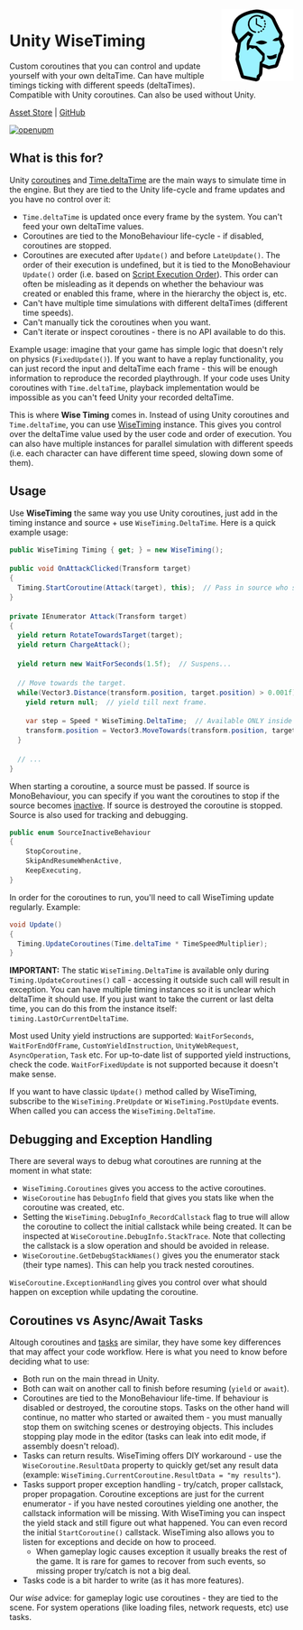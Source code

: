 <img src="https://github.com/NibbleByte/UnityWiseTiming/raw/master/Docs/Logo.png" width="128" align="right">

# Unity WiseTiming
Custom coroutines that you can control and update yourself with your own deltaTime. Can have multiple timings ticking with different speeds (deltaTimes).
Compatible with Unity coroutines. Can also be used without Unity.

[Asset Store](https://u3d.as/3ciG) | [GitHub](https://github.com/NibbleByte/UnityWiseTiming)

[![openupm](https://img.shields.io/npm/v/devlocker.timing.wisetiming?label=openupm&registry_uri=https://package.openupm.com)](https://openupm.com/packages/devlocker.timing.wisetiming/)

## What is this for?
Unity [coroutines](https://docs.unity3d.com/Manual/Coroutines.html) and [Time.deltaTime](https://docs.unity3d.com/ScriptReference/Time-deltaTime.html) are the main ways to simulate time in the engine. But they are tied to the Unity life-cycle and frame updates and you have no control over it:
* `Time.deltaTime` is updated once every frame by the system. You can't feed your own deltaTime values.
* Coroutines are tied to the MonoBehaviour life-cycle - if disabled, coroutines are stopped.
* Coroutines are executed after `Update()` and before `LateUpdate()`. The order of their execution is undefined, but it is tied to the MonoBehaviour `Update()` order (i.e. based on [Script Execution Order](https://docs.unity3d.com/Manual/class-MonoManager.html)). This order can often be misleading as it depends on whether the behaviour was created or enabled this frame, where in the hierarchy the object is, etc.
* Can't have multiple time simulations with different deltaTimes (different time speeds).
* Can't manually tick the coroutines when you want.
* Can't iterate or inspect coroutines - there is no API available to do this.

Example usage: imagine that your game has simple logic that doesn't rely on physics (`FixedUpdate()`). If you want to have a replay functionality, you can just record the input and deltaTime each frame - this will be enough information to reproduce the recorded playthrough. If your code uses Unity coroutines with `Time.deltaTime`, playback implementation would be impossible as you can't feed Unity your recorded deltaTime.

This is where **Wise Timing** comes in. Instead of using Unity coroutines and `Time.deltaTime`, you can use [WiseTiming](Assets/DevLocker/Timing/WiseTiming/WiseTiming.cs) instance. This gives you control over the deltaTime value used by the user code and order of execution. You can also have multiple instances for parallel simulation with different speeds (i.e. each character can have different time speed, slowing down some of them).

## Usage
Use **WiseTiming** the same way you use Unity coroutines, just add in the timing instance and source + use `WiseTiming.DeltaTime`. Here is a quick example usage:
```C#
public WiseTiming Timing { get; } = new WiseTiming();

public void OnAttackClicked(Transform target)
{
  Timing.StartCoroutine(Attack(target), this);  // Pass in source who started the coroutine.
}

private IEnumerator Attack(Transform target)
{
  yield return RotateTowardsTarget(target);
  yield return ChargeAttack();

  yield return new WaitForSeconds(1.5f);  // Suspens...

  // Move towards the target.
  while(Vector3.Distance(transform.position, target.position) > 0.001f) {
    yield return null;  // yield till next frame.

    var step = Speed * WiseTiming.DeltaTime;  // Available ONLY inside WiseTiming update.
    transform.position = Vector3.MoveTowards(transform.position, target.position, step);
  }
  
  // ...
}
```
When starting a coroutine, a source must be passed. If source is MonoBehaviour, you can specify if you want the coroutines to stop if the source becomes [inactive](https://docs.unity3d.com/ScriptReference/Behaviour-isActiveAndEnabled.html). If source is destroyed the coroutine is stopped. Source is also used for tracking and debugging.
```C#
public enum SourceInactiveBehaviour
{
	StopCoroutine,
	SkipAndResumeWhenActive,
	KeepExecuting,
}
```
In order for the coroutines to run, you'll need to call WiseTiming update regularly. Example:
```C#
void Update()
{
  Timing.UpdateCoroutines(Time.deltaTime * TimeSpeedMultiplier);
}
```

**IMPORTANT:** The static `WiseTiming.DeltaTime` is available only during `Timing.UpdateCoroutines()` call - accessing it outside such call will result in exception. You can have multiple timing instances so it is unclear which deltaTime it should use. If you just want to take the current or last delta time, you can do this from the instance itself: `timing.LastOrCurrentDeltaTime`.

Most used Unity yield instructions are supported: `WaitForSeconds`, `WaitForEndOfFrame`, `CustomYieldInstruction`, `UnityWebRequest`, `AsyncOperation`, `Task` etc. For up-to-date list of supported yield instructions, check the code. `WaitForFixedUpdate` is not supported because it doesn't make sense.

If you want to have classic `Update()` method called by WiseTiming, subscribe to the `WiseTiming.PreUpdate` or `WiseTiming.PostUpdate` events. When called you can access the `WiseTiming.DeltaTime`.

## Debugging and Exception Handling
There are several ways to debug what coroutines are running at the moment in what state:
* `WiseTiming.Coroutines` gives you access to the active coroutines.
* `WiseCoroutine` has `DebugInfo` field that gives you stats like when the coroutine was created, etc.
* Setting the `WiseTiming.DebugInfo_RecordCallstack` flag to true will allow the coroutine to collect the initial callstack while being created. It can be inspected at `WiseCoroutine.DebugInfo.StackTrace`. Note that collecting the callstack is a slow operation and should be avoided in release.
* `WiseCoroutine.GetDebugStackNames()` gives you the enumerator stack (their type names). This can help you track nested coroutines.

`WiseCoroutine.ExceptionHandling` gives you control over what should happen on exception while updating the coroutine.

## Coroutines vs Async/Await Tasks
Altough coroutines and [tasks](https://medium.com/@sonusprocks/async-await-in-c-unity-explained-in-easy-words-571ebb6a9369) are similar, they have some key differences that may affect your code workflow. Here is what you need to know before deciding what to use:
* Both run on the main thread in Unity.
* Both can wait on another call to finish before resuming (`yield` or `await`).
* Coroutines are tied to the MonoBehaviour life-time. If behaviour is disabled or destroyed, the coroutine stops. Tasks on the other hand will continue, no matter who started or awaited them - you must manually stop them on switching scenes or destroying objects. This includes stopping play mode in the editor (tasks can leak into edit mode, if assembly doesn't reload).
* Tasks can return results. WiseTiming offers DIY workaround - use the `WiseCoroutine.ResultData` property to quickly get/set any result data (example: `WiseTiming.CurrentCoroutine.ResultData = "my results"`).
* Tasks support proper exception handling - try/catch, proper callstack, proper propagation. Coroutine exceptions are just for the current enumerator - if you have nested coroutines yielding one another, the callstack information will be missing. With WiseTiming you can inspect the yield stack and still figure out what happened. You can even record the initial `StartCoroutine()` callstack. WiseTiming also allows you to listen for exceptions and decide on how to proceed.
  * When gameplay logic causes exception it usually breaks the rest of the game. It is rare for games to recover from such events, so missing proper try/catch is not a big deal.
* Tasks code is a bit harder to write (as it has more features).

Our *wise* advice: for gameplay logic use coroutines - they are tied to the scene. For system operations (like loading files, network requests, etc) use tasks.
